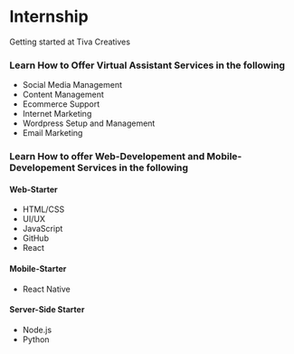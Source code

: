 # Internship
Getting started at Tiva Creatives

### Learn How to Offer Virtual Assistant Services in the following
- Social Media Management
- Content Management
- Ecommerce Support
- Internet Marketing
- Wordpress Setup and Management
- Email Marketing


### Learn How to offer Web-Developement and Mobile-Developement Services in the following

#### Web-Starter
-	HTML/CSS 
-	UI/UX 
-	JavaScript
-	GitHub
-	React

#### Mobile-Starter
-	React Native

#### Server-Side Starter
-	Node.js
-	Python 



